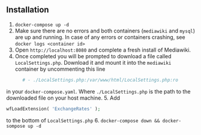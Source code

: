 ## Installation

1. `docker-compose up -d`
2. Make sure there are no errors and both containers (`mediawiki` and `mysql`) are up and running. In case of any errors or containers crashing, see `docker logs <container id>`
3. Open `http://localhost:8080` and complete a fresh install of Mediawiki.
4. Once completed you will be prompted to download a file called `LocalSettings.php`. Download it and mount it into the `mediawiki` container by uncommenting this line 
```yaml
      # - ./LocalSettings.php:/var/www/html/LocalSettings.php:ro
```
in your `docker-compose.yaml`. Where `./LocalSettings.php` is the path to the downloaded file on your host machine.
5. Add 
```php
wfLoadExtension( 'ExchangeRates' );
```
to the bottom of `LocalSettings.php`
6. `docker-compose down && docker-sompose up -d`